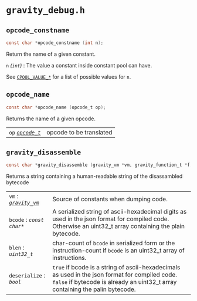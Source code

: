 # `gravity_debug.h` <!-- {docsify ignore} -->

## `opcode_constname`
```c
const char *opcode_constname (int n);
```
Return the name of a given constant.

`n` *(`int`)*
: The value a constant inside constant pool can have.

See [`CPOOL_VALUE_*`](/shared/gravity_value.md#CPOOL) for a list of possible values for `n`.

## `opcode_name`
```c
const char *opcode_name (opcode_t op);
```
Returns the name of a given opcode.

|   |   |
|---|---|
| `op` *[`opcode_t`](/shared/graity_opcode.md#opcode_t)* | opcode to be translated |


## `gravity_disassemble`
```c
const char *gravity_disassemble (gravity_vm *vm, gravity_function_t *f, const char *bcode, uint32_t blen, bool deserialize);
```
Returns a string containing a human-readable string of the disassambled bytecode

|   |   |
|---|---|
| `vm` : *[`gravity_vm`](/runtime/graity_vm.md#vm)* | Source of constants when dumping code. |
| `bcode` : *`const char*`* | A serialized string of ascii-hexadecimal digits as used in the json format for compiled code. Otherwise an uint32_t array containing the plain bytecode. |
| `blen` : *`uint32_t`* | char-count of `bcode` in serialized form or the instruction-count if `bcode` is an uint32_t array of instructions. |
| `deserialize` : *`bool`* | `true` if bcode is a string of ascii-hexadecimals as used in the json format for compiled code.   `false` if bytecode is already an uint32_t array containing the palin bytecode. |
